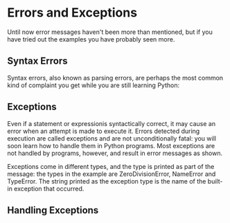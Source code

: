 # Errors and Exceptions

Until now error messages haven't been more than mentioned, but if you have tried out the examples you have probably seen more.

## Syntax Errors

Syntax errors, also known as parsing errors, are perhaps the most common kind of complaint you get while you are still learning Python:

## Exceptions

Even if a statement or expressionis syntactically correct, it may cause an error when an attempt is made to execute it. Errors detected during execution are called exceptions and are not unconditionally fatal: you will soon learn how to handle them in Python programs. Most exceptions are not handled by programs, however, and result in error messages as shown.

Exceptions come in different types, and the type is printed as part of the message: the types in the example are ZeroDivisionError, NameError and TypeError. The string printed as the exception type is the name of the built-in exception that occurred.

## Handling Exceptions
